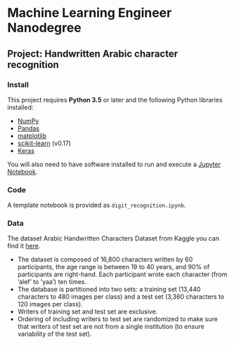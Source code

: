 # Machine Learning Engineer Nanodegree
## Project: Handwritten Arabic character recognition

### Install

This project requires **Python 3.5** or later and the following Python libraries installed:

- [NumPy](http://www.numpy.org/)
- [Pandas](http://pandas.pydata.org)
- [matplotlib](http://matplotlib.org/)
- [scikit-learn](http://scikit-learn.org/0.17/install.html) (v0.17)
- [Keras](https://keras.io/)

You will also need to have software installed to run and execute a [Jupyter Notebook](http://ipython.org/notebook.html).
### Code

A template notebook is provided as `digit_recognition.ipynb`.
### Data
The dataset Arabic Handwritten Characters Dataset from Kaggle you can find it [here](https://www.kaggle.com/mloey1/ahcd1).
* The dataset is composed of 16,800 characters written by 60 participants, the age range is between 19 to 40 years, and 90% of participants are right-hand. Each participant wrote each character (from ’alef’ to ’yaa’) ten times.
* The database is partitioned into two sets: a training set (13,440 characters to 480 images per class) and a test set (3,360 characters to 120 images per class).
* Writers of training set and test set are exclusive.
* Ordering of including writers to test set are randomized to make sure that writers of test set are not from a single institution (to ensure variability of the test set).
